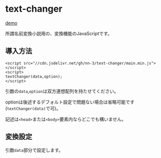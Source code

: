 # text-changer
[demo](https://nn-3.github.io/text-changer/demo/)

所謂名前変換小説用の、変換機能のJavaScriptです。


## 導入方法
```
<script src="//cdn.jsdelivr.net/gh/nn-3/text-changer/main.min.js"></script>
<script>
textChanger(data,option);
</script>
```
引数の`data`,`option`は双方連想配列を持たせてください。

optionは後述するデフォルト設定で問題ない場合は省略可能です(`textChanger(data)`で可)。

記述は`<head>`または`<body>`要素内ならどこでも構いません。


## 変換設定
引数`data`部分で設定します。
